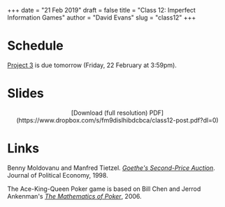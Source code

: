 +++
date = "21 Feb 2019"
draft = false
title = "Class 12: Imperfect Information Games"
author = "David Evans"
slug = "class12"
+++

# Schedule

[Project 3](/project3) is due tomorrow (Friday, 22 February at 3:59pm).

# Slides

<center>
<script async class="speakerdeck-embed" data-id="8dd9cdec60ea4aada1e38fdddf14e187" data-ratio="1.77777777777778" src="//speakerdeck.com/assets/embed.js"></script>
[Download (full resolution) PDF](https://www.dropbox.com/s/fm9dislhibdcbca/class12-post.pdf?dl=0)
</center>

# Links

Benny Moldovanu and Manfred Tietzel. [_Goethe's Second-Price
Auction_](/docs/goethe.pdf). Journal of Political Economy, 1998.

The Ace-King-Queen Poker game is based on Bill Chen and Jerrod Ankenman's [_The Mathematics of Poker_](https://www.amazon.com/Mathematics-Poker-Bill-Chen/dp/1886070253), 2006.

